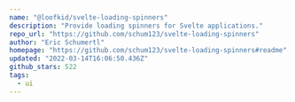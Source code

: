 ```yaml
---
name: "@loofkid/svelte-loading-spinners"
description: "Provide loading spinners for Svelte applications."
repo_url: "https://github.com/schum123/svelte-loading-spinners"
author: "Eric Schumertl"
homepage: "https://github.com/schum123/svelte-loading-spinners#readme"
updated: "2022-03-14T16:06:50.436Z"
github_stars: 522
tags: 
  - ui
---
```

